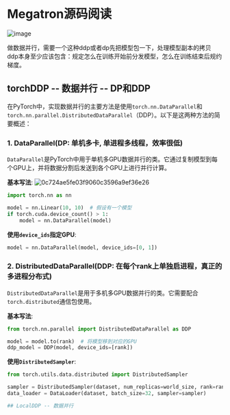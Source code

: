 # Megatron源码阅读
![image](https://github.com/user-attachments/assets/7a66d2d5-94a5-4587-a021-dd4905b671c5)

做数据并行，需要一个这种ddp或者dp先把模型包一下，处理模型副本的拷贝
ddp本身至少应该包含：规定怎么在训练开始前分发模型，怎么在训练结束后规约梯度。

## torchDDP -- 数据并行 -- DP和DDP
在PyTorch中，实现数据并行的主要方法是使用`torch.nn.DataParallel`和`torch.nn.parallel.DistributedDataParallel`（DDP）。以下是这两种方法的简要概述：

### 1. DataParallel(DP: 单机多卡, 单进程多线程，效率很低)
`DataParallel`是PyTorch中用于单机多GPU数据并行的类。它通过复制模型到每个GPU上，并将数据分割后发送到各个GPU上进行并行计算。

**基本写法**:
![0c724ae5fe03f9060c3596a9ef36e26](https://github.com/user-attachments/assets/f61067d3-64d6-48bc-9660-1fd269c73e42)

```python
import torch.nn as nn

model = nn.Linear(10, 10)  # 假设有一个模型
if torch.cuda.device_count() > 1:
    model = nn.DataParallel(model)
```

**使用`device_ids`指定GPU**:
```python
model = nn.DataParallel(model, device_ids=[0, 1])
```

### 2. DistributedDataParallel(DDP: 在每个rank上单独启进程，真正的多进程分布式)
`DistributedDataParallel`是用于多机多GPU数据并行的类。它需要配合`torch.distributed`通信包使用。

**基本写法**:
```python
from torch.nn.parallel import DistributedDataParallel as DDP

model = model.to(rank)  # 将模型移到对应的GPU
ddp_model = DDP(model, device_ids=[rank])
```

**使用`DistributedSampler`**:
```python
from torch.utils.data.distributed import DistributedSampler

sampler = DistributedSampler(dataset, num_replicas=world_size, rank=rank)
data_loader = DataLoader(dataset, batch_size=32, sampler=sampler)

## LocalDDP -- 数据并行
